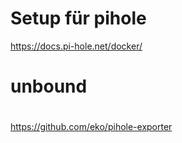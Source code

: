 # Setup für pihole

https://docs.pi-hole.net/docker/

# unbound


#

https://github.com/eko/pihole-exporter

